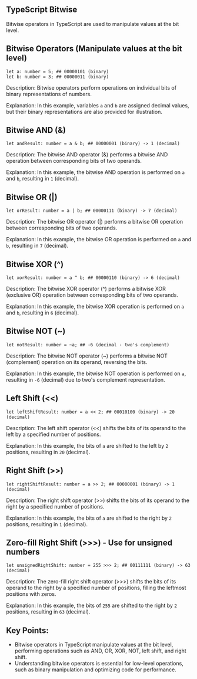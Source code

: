## TypeScript Bitwise

Bitwise operators in TypeScript are used to manipulate values at the bit level.

## Bitwise Operators (Manipulate values at the bit level)

```
let a: number = 5; ## 00000101 (binary)
let b: number = 3; ## 00000011 (binary)
```

Description: Bitwise operators perform operations on individual bits of binary representations of numbers.

Explanation: In this example, variables `a` and `b` are assigned decimal values, but their binary representations are also provided for illustration.

## Bitwise AND (&)

```
let andResult: number = a & b; ## 00000001 (binary) -> 1 (decimal)
```

Description: The bitwise AND operator (&) performs a bitwise AND operation between corresponding bits of two operands.

Explanation: In this example, the bitwise AND operation is performed on `a` and `b`, resulting in `1` (decimal).

## Bitwise OR (|)

```
let orResult: number = a | b; ## 00000111 (binary) -> 7 (decimal)
```

Description: The bitwise OR operator (|) performs a bitwise OR operation between corresponding bits of two operands.

Explanation: In this example, the bitwise OR operation is performed on `a` and `b`, resulting in `7` (decimal).

## Bitwise XOR (^)

```
let xorResult: number = a ^ b; ## 00000110 (binary) -> 6 (decimal)
```

Description: The bitwise XOR operator (^) performs a bitwise XOR (exclusive OR) operation between corresponding bits of two operands.

Explanation: In this example, the bitwise XOR operation is performed on `a` and `b`, resulting in `6` (decimal).

## Bitwise NOT (~)

```
let notResult: number = ~a; ## -6 (decimal - two's complement)
```

Description: The bitwise NOT operator (~) performs a bitwise NOT (complement) operation on its operand, reversing the bits.

Explanation: In this example, the bitwise NOT operation is performed on `a`, resulting in `-6` (decimal) due to two's complement representation.

## Left Shift (<<)

```
let leftShiftResult: number = a << 2; ## 00010100 (binary) -> 20 (decimal)
```

Description: The left shift operator (<<) shifts the bits of its operand to the left by a specified number of positions.

Explanation: In this example, the bits of `a` are shifted to the left by `2` positions, resulting in `20` (decimal).

## Right Shift (>>)

```
let rightShiftResult: number = a >> 2; ## 00000001 (binary) -> 1 (decimal)
```

Description: The right shift operator (>>) shifts the bits of its operand to the right by a specified number of positions.

Explanation: In this example, the bits of `a` are shifted to the right by `2` positions, resulting in `1` (decimal).

## Zero-fill Right Shift (>>>) - Use for unsigned numbers

```
let unsignedRightShift: number = 255 >>> 2; ## 00111111 (binary) -> 63 (decimal)
```

Description: The zero-fill right shift operator (>>>) shifts the bits of its operand to the right by a specified number of positions, filling the leftmost positions with zeros.

Explanation: In this example, the bits of `255` are shifted to the right by `2` positions, resulting in `63` (decimal).

## Key Points:

- Bitwise operators in TypeScript manipulate values at the bit level, performing operations such as AND, OR, XOR, NOT, left shift, and right shift.
- Understanding bitwise operators is essential for low-level operations, such as binary manipulation and optimizing code for performance.
